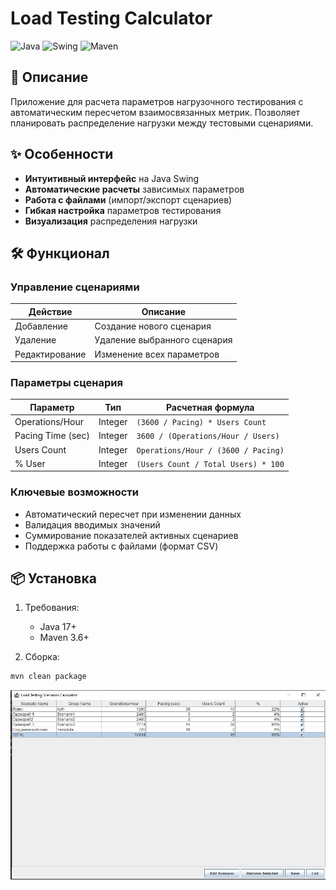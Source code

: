 # Load Testing Calculator

![Java](https://img.shields.io/badge/Java-17%2B-blue)
![Swing](https://img.shields.io/badge/GUI-Swing-orange)
![Maven](https://img.shields.io/badge/Build-Maven-brightgreen)

## 📝 Описание

Приложение для расчета параметров нагрузочного тестирования с автоматическим пересчетом взаимосвязанных метрик. Позволяет планировать распределение нагрузки между тестовыми сценариями.

## ✨ Особенности

- **Интуитивный интерфейс** на Java Swing
- **Автоматические расчеты** зависимых параметров
- **Работа с файлами** (импорт/экспорт сценариев)
- **Гибкая настройка** параметров тестирования
- **Визуализация** распределения нагрузки

## 🛠 Функционал

### Управление сценариями
| Действие               | Описание                          |
|------------------------|-----------------------------------|
| Добавление             | Создание нового сценария          |
| Удаление               | Удаление выбранного сценария      |
| Редактирование         | Изменение всех параметров         |

### Параметры сценария
| Параметр          | Тип       | Расчетная формула                  |
|-------------------|-----------|------------------------------------|
| Operations/Hour   | Integer   | `(3600 / Pacing) * Users Count`    |
| Pacing Time (sec) | Integer   | `3600 / (Operations/Hour / Users)` |
| Users Count       | Integer   | `Operations/Hour / (3600 / Pacing)`|
| % User            | Integer   | `(Users Count / Total Users) * 100`|

### Ключевые возможности
- Автоматический пересчет при изменении данных
- Валидация вводимых значений
- Суммирование показателей активных сценариев
- Поддержка работы с файлами (формат CSV)

## 📦 Установка

1. Требования:
   - Java 17+
   - Maven 3.6+

2. Сборка:
```bash
mvn clean package
```

![Screenshot](images/Screenshot.jpg)
